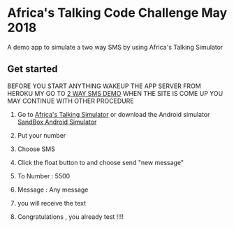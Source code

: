 # Africa's Talking Code Challenge May 2018


A demo app to simulate a two way SMS by using Africa's Talking Simulator

## Get started

BEFORE YOU START ANYTHING WAKEUP THE APP SERVER FROM HEROKU MY GO TO [2 WAY SMS DEMO](https://fahamutech.herokuapp.com/) 
WHEN THE SITE IS COME UP YOU MAY CONTINUE WITH OTHER PROCEDURE

1. Go to [Africa's Talking Simulator](https://simulator.africastalking.com:1517/) or download the Android simulator [SandBox Android Simulator](https://play.google.com/store/apps/details?id=com.africastalking.sandbox&hl=en)

2. Put your number

3. Choose SMS

4. Click the float button to and choose send "new message"

5. To Number : 5500 

6. Message   : Any message

7. you will receive the text 

8. Congratulations , you already test !!!!